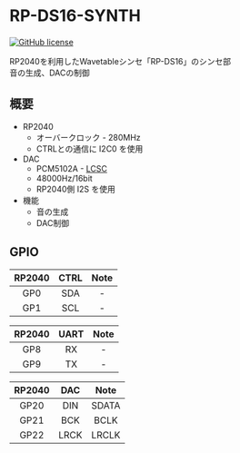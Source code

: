 # RP-DS16-SYNTH
[![GitHub license](https://img.shields.io/badge/RP--DS16-Rev.2.0-seagreen)](https://github.com/Saisana299/RP-DS16)　

RP2040を利用したWavetableシンセ「RP-DS16」のシンセ部  
音の生成、DACの制御

## 概要
- RP2040
    - オーバークロック - 280MHz
    - CTRLとの通信に I2C0 を使用
- DAC
    - PCM5102A - [LCSC](https://www.lcsc.com/product-detail/ADC-DAC-Specialized_Texas-Instruments-PCM5102APWR_C107671.html)
    - 48000Hz/16bit
    - RP2040側 I2S を使用
- 機能
    - 音の生成
    - DAC制御

## GPIO
| RP2040 | CTRL | Note |
|:---:|:---:|:---------:|
| GP0 | SDA | - |
| GP1 | SCL | - |

| RP2040 | UART | Note |
|:---:|:---:|:---------:|
| GP8 | RX | - |
| GP9 | TX | - |

| RP2040 | DAC | Note |
|:---:|:---:|:---------:|
| GP20 | DIN | SDATA |
| GP21 | BCK | BCLK |
| GP22 | LRCK | LRCLK |